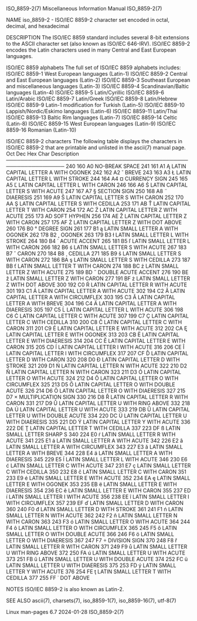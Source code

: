ISO_8859-2(7)          Miscellaneous Information Manual          ISO_8859-2(7)

NAME
       iso_8859-2  -  ISO/IEC  8859-2 character set encoded in octal, decimal,
       and hexadecimal

DESCRIPTION
       The ISO/IEC 8859 standard includes  several  8-bit  extensions  to  the
       ASCII  character  set  (also known as ISO/IEC 646-IRV).  ISO/IEC 8859-2
       encodes the Latin characters used in many  Central  and  East  European
       languages.

   ISO/IEC 8859 alphabets
       The full set of ISO/IEC 8859 alphabets includes:
       ISO/IEC 8859-1    West European languages (Latin-1)
       ISO/IEC 8859-2    Central and East European languages (Latin-2)
       ISO/IEC 8859-3    Southeast European and miscellaneous languages (Latin-3)
       ISO/IEC 8859-4    Scandinavian/Baltic languages (Latin-4)
       ISO/IEC 8859-5    Latin/Cyrillic
       ISO/IEC 8859-6    Latin/Arabic
       ISO/IEC 8859-7    Latin/Greek
       ISO/IEC 8859-8    Latin/Hebrew
       ISO/IEC 8859-9    Latin-1 modification for Turkish (Latin-5)
       ISO/IEC 8859-10   Lappish/Nordic/Eskimo languages (Latin-6)
       ISO/IEC 8859-11   Latin/Thai
       ISO/IEC 8859-13   Baltic Rim languages (Latin-7)
       ISO/IEC 8859-14   Celtic (Latin-8)
       ISO/IEC 8859-15   West European languages (Latin-9)
       ISO/IEC 8859-16   Romanian (Latin-10)

   ISO/IEC 8859-2 characters
       The  following table displays the characters in ISO/IEC 8859-2 that are
       printable and unlisted in the ascii(7) manual page.
       Oct   Dec   Hex   Char   Description
       ──────────────────────────────────────────────────────────────────
       240   160   A0           NO-BREAK SPACE
       241   161   A1     Ą     LATIN CAPITAL LETTER A WITH OGONEK
       242   162   A2     ˘     BREVE
       243   163   A3     Ł     LATIN CAPITAL LETTER L WITH STROKE
       244   164   A4     ¤     CURRENCY SIGN
       245   165   A5     Ľ     LATIN CAPITAL LETTER L WITH CARON
       246   166   A6     Ś     LATIN CAPITAL LETTER S WITH ACUTE
       247   167   A7     §     SECTION SIGN
       250   168   A8     ¨     DIAERESIS
       251   169   A9     Š     LATIN CAPITAL LETTER S WITH CARON
       252   170   AA     Ş     LATIN CAPITAL LETTER S WITH CEDILLA
       253   171   AB     Ť     LATIN CAPITAL LETTER T WITH CARON
       254   172   AC     Ź     LATIN CAPITAL LETTER Z WITH ACUTE
       255   173   AD           SOFT HYPHEN
       256   174   AE     Ž     LATIN CAPITAL LETTER Z WITH CARON
       257   175   AF     Ż     LATIN CAPITAL LETTER Z WITH DOT ABOVE
       260   176   B0     °     DEGREE SIGN
       261   177   B1     ą     LATIN SMALL LETTER A WITH OGONEK
       262   178   B2     ˛     OGONEK
       263   179   B3     ł     LATIN SMALL LETTER L WITH STROKE
       264   180   B4     ´     ACUTE ACCENT
       265   181   B5     ľ     LATIN SMALL LETTER L WITH CARON
       266   182   B6     ś     LATIN SMALL LETTER S WITH ACUTE
       267   183   B7     ˇ     CARON
       270   184   B8     ¸     CEDILLA
       271   185   B9     š     LATIN SMALL LETTER S WITH CARON
       272   186   BA     ş     LATIN SMALL LETTER S WITH CEDILLA
       273   187   BB     ť     LATIN SMALL LETTER T WITH CARON
       274   188   BC     ź     LATIN SMALL LETTER Z WITH ACUTE
       275   189   BD     ˝     DOUBLE ACUTE ACCENT
       276   190   BE     ž     LATIN SMALL LETTER Z WITH CARON
       277   191   BF     ż     LATIN SMALL LETTER Z WITH DOT ABOVE
       300   192   C0     Ŕ     LATIN CAPITAL LETTER R WITH ACUTE
       301   193   C1     Á     LATIN CAPITAL LETTER A WITH ACUTE
       302   194   C2     Â     LATIN CAPITAL LETTER A WITH CIRCUMFLEX
       303   195   C3     Ă     LATIN CAPITAL LETTER A WITH BREVE
       304   196   C4     Ä     LATIN CAPITAL LETTER A WITH DIAERESIS
       305   197   C5     Ĺ     LATIN CAPITAL LETTER L WITH ACUTE
       306   198   C6     Ć     LATIN CAPITAL LETTER C WITH ACUTE
       307   199   C7     Ç     LATIN CAPITAL LETTER C WITH CEDILLA
       310   200   C8     Č     LATIN CAPITAL LETTER C WITH CARON
       311   201   C9     É     LATIN CAPITAL LETTER E WITH ACUTE
       312   202   CA     Ę     LATIN CAPITAL LETTER E WITH OGONEK
       313   203   CB     Ë     LATIN CAPITAL LETTER E WITH DIAERESIS
       314   204   CC     Ě     LATIN CAPITAL LETTER E WITH CARON
       315   205   CD     Í     LATIN CAPITAL LETTER I WITH ACUTE
       316   206   CE     Î     LATIN CAPITAL LETTER I WITH CIRCUMFLEX
       317   207   CF     Ď     LATIN CAPITAL LETTER D WITH CARON
       320   208   D0     Đ     LATIN CAPITAL LETTER D WITH STROKE
       321   209   D1     Ń     LATIN CAPITAL LETTER N WITH ACUTE
       322   210   D2     Ň     LATIN CAPITAL LETTER N WITH CARON
       323   211   D3     Ó     LATIN CAPITAL LETTER O WITH ACUTE
       324   212   D4     Ô     LATIN CAPITAL LETTER O WITH CIRCUMFLEX
       325   213   D5     Ő     LATIN CAPITAL LETTER O WITH DOUBLE ACUTE
       326   214   D6     Ö     LATIN CAPITAL LETTER O WITH DIAERESIS
       327   215   D7     ×     MULTIPLICATION SIGN
       330   216   D8     Ř     LATIN CAPITAL LETTER R WITH CARON
       331   217   D9     Ů     LATIN CAPITAL LETTER U WITH RING ABOVE
       332   218   DA     Ú     LATIN CAPITAL LETTER U WITH ACUTE
       333   219   DB     Ű     LATIN CAPITAL LETTER U WITH DOUBLE ACUTE
       334   220   DC     Ü     LATIN CAPITAL LETTER U WITH DIAERESIS
       335   221   DD     Ý     LATIN CAPITAL LETTER Y WITH ACUTE
       336   222   DE     Ţ     LATIN CAPITAL LETTER T WITH CEDILLA
       337   223   DF     ß     LATIN SMALL LETTER SHARP S
       340   224   E0     ŕ     LATIN SMALL LETTER R WITH ACUTE
       341   225   E1     á     LATIN SMALL LETTER A WITH ACUTE
       342   226   E2     â     LATIN SMALL LETTER A WITH CIRCUMFLEX
       343   227   E3     ă     LATIN SMALL LETTER A WITH BREVE
       344   228   E4     ä     LATIN SMALL LETTER A WITH DIAERESIS
       345   229   E5     ĺ     LATIN SMALL LETTER L WITH ACUTE
       346   230   E6     ć     LATIN SMALL LETTER C WITH ACUTE
       347   231   E7     ç     LATIN SMALL LETTER C WITH CEDILLA
       350   232   E8     č     LATIN SMALL LETTER C WITH CARON
       351   233   E9     é     LATIN SMALL LETTER E WITH ACUTE
       352   234   EA     ę     LATIN SMALL LETTER E WITH OGONEK
       353   235   EB     ë     LATIN SMALL LETTER E WITH DIAERESIS
       354   236   EC     ě     LATIN SMALL LETTER E WITH CARON
       355   237   ED     í     LATIN SMALL LETTER I WITH ACUTE
       356   238   EE     î     LATIN SMALL LETTER I WITH CIRCUMFLEX
       357   239   EF     ď     LATIN SMALL LETTER D WITH CARON
       360   240   F0     đ     LATIN SMALL LETTER D WITH STROKE
       361   241   F1     ń     LATIN SMALL LETTER N WITH ACUTE
       362   242   F2     ň     LATIN SMALL LETTER N WITH CARON
       363   243   F3     ó     LATIN SMALL LETTER O WITH ACUTE
       364   244   F4     ô     LATIN SMALL LETTER O WITH CIRCUMFLEX
       365   245   F5     ő     LATIN SMALL LETTER O WITH DOUBLE ACUTE
       366   246   F6     ö     LATIN SMALL LETTER O WITH DIAERESIS
       367   247   F7     ÷     DIVISION SIGN
       370   248   F8     ř     LATIN SMALL LETTER R WITH CARON
       371   249   F9     ů     LATIN SMALL LETTER U WITH RING ABOVE
       372   250   FA     ú     LATIN SMALL LETTER U WITH ACUTE
       373   251   FB     ű     LATIN SMALL LETTER U WITH DOUBLE ACUTE
       374   252   FC     ü     LATIN SMALL LETTER U WITH DIAERESIS
       375   253   FD     ý     LATIN SMALL LETTER Y WITH ACUTE
       376   254   FE     ţ     LATIN SMALL LETTER T WITH CEDILLA
       377   255   FF     ˙     DOT ABOVE

NOTES
       ISO/IEC 8859-2 is also known as Latin-2.

SEE ALSO
       ascii(7), charsets(7), iso_8859-1(7), iso_8859-16(7), utf-8(7)

Linux man-pages 6.7               2024-01-28                     ISO_8859-2(7)
